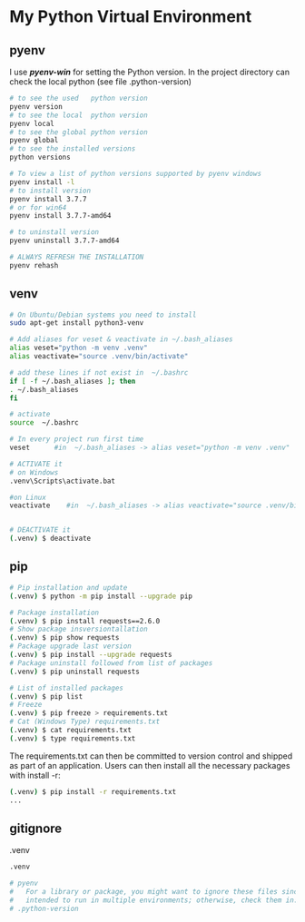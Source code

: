 # My Python Virtual Environment

## pyenv

I use ***pyenv-win*** for setting the Python version. In the project directory can check the local python (see file .python-version)

```bash
# to see the used   python version
pyenv version
# to see the local  python version
pyenv local
# to see the global python version
pyenv global
# to see the installed versions
python versions

# To view a list of python versions supported by pyenv windows
pyenv install -l
# to install version
pyenv install 3.7.7
# or for win64
pyenv install 3.7.7-amd64

# to uninstall version
pyenv uninstall 3.7.7-amd64

# ALWAYS REFRESH THE INSTALLATION
pyenv rehash
```

## venv

```bash
# On Ubuntu/Debian systems you need to install 
sudo apt-get install python3-venv
```

```bash
# Add aliases for veset & veactivate in ~/.bash_aliases
alias veset="python -m venv .venv"
alias veactivate="source .venv/bin/activate"

# add these lines if not exist in  ~/.bashrc
if [ -f ~/.bash_aliases ]; then
. ~/.bash_aliases
fi

# activate
source  ~/.bashrc
```

```bash
# In every project run first time
veset      #in  ~/.bash_aliases -> alias veset="python -m venv .venv"

# ACTIVATE it
# on Windows
.venv\Scripts\activate.bat

#on Linux
veactivate    #in  ~/.bash_aliases -> alias veactivate="source .venv/bin/activate"


# DEACTIVATE it
(.venv) $ deactivate
```

## pip

```bash
# Pip installation and update
(.venv) $ python -m pip install --upgrade pip

# Package installation
(.venv) $ pip install requests==2.6.0
# Show package insversiontallation
(.venv) $ pip show requests
# Package upgrade last version
(.venv) $ pip install --upgrade requests
# Package uninstall followed from list of packages
(.venv) $ pip uninstall requests

# List of installed packages
(.venv) $ pip list
# Freeze
(.venv) $ pip freeze > requirements.txt
# Cat (Windows Type) requirements.txt
(.venv) $ cat requirements.txt
(.venv) $ type requirements.txt
```

The requirements.txt can then be committed to version control and shipped as part of an application. Users can then install all the necessary packages with install -r:

```bash
(.venv) $ pip install -r requirements.txt
...
```

## gitignore

.venv

```bash
.venv

# pyenv
#   For a library or package, you might want to ignore these files since the code is
#   intended to run in multiple environments; otherwise, check them in:
# .python-version
```
